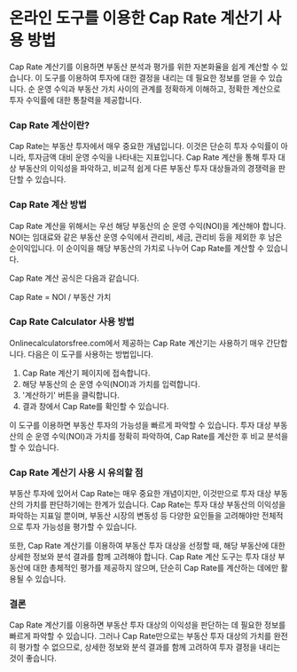 온라인 도구를 이용한 Cap Rate 계산기 사용 방법
==============================

Cap Rate 계산기를 이용하면 부동산 분석과 평가를 위한 자본화율을 쉽게 계산할 수 있습니다. 이 도구를 이용하여 투자에 대한 결정을 내리는 데 필요한 정보를 얻을 수 있습니다. 순 운영 수익과 부동산 가치 사이의 관계를 정확하게 이해하고, 정확한 계산으로 투자 수익률에 대한 통찰력을 제공합니다.

### Cap Rate 계산이란?

Cap Rate는 부동산 투자에서 매우 중요한 개념입니다. 이것은 단순히 투자 수익률이 아니라, 투자금액 대비 운영 수익을 나타내는 지표입니다. Cap Rate 계산을 통해 투자 대상 부동산의 이익성을 파악하고, 비교적 쉽게 다른 부동산 투자 대상들과의 경쟁력을 판단할 수 있습니다.

### Cap Rate 계산 방법

Cap Rate 계산을 위해서는 우선 해당 부동산의 순 운영 수익(NOI)을 계산해야 합니다. NOI는 임대료와 같은 부동산 운영 수익에서 관리비, 세금, 관리비 등을 제외한 후 남은 순이익입니다. 이 순이익을 해당 부동산의 가치로 나누어 Cap Rate를 계산할 수 있습니다.

Cap Rate 계산 공식은 다음과 같습니다.

Cap Rate = NOI / 부동산 가치

### Cap Rate Calculator 사용 방법

Onlinecalculatorsfree.com에서 제공하는 Cap Rate 계산기는 사용하기 매우 간단합니다. 다음은 이 도구를 사용하는 방법입니다.

1. Cap Rate 계산기 페이지에 접속합니다.
2. 해당 부동산의 순 운영 수익(NOI)과 가치를 입력합니다.
3. '계산하기' 버튼을 클릭합니다.
4. 결과 창에서 Cap Rate를 확인할 수 있습니다.

이 도구를 이용하면 부동산 투자의 가능성을 빠르게 파악할 수 있습니다. 투자 대상 부동산의 순 운영 수익(NOI)과 가치를 정확히 파악하여, Cap Rate를 계산한 후 비교 분석을 할 수 있습니다.

### Cap Rate 계산기 사용 시 유의할 점

부동산 투자에 있어서 Cap Rate는 매우 중요한 개념이지만, 이것만으로 투자 대상 부동산의 가치를 판단하기에는 한계가 있습니다. Cap Rate는 투자 대상 부동산의 이익성을 파악하는 지표일 뿐이며, 부동산 시장의 변동성 등 다양한 요인들을 고려해야만 전체적으로 투자 가능성을 평가할 수 있습니다.

또한, Cap Rate 계산기를 이용하여 부동산 투자 대상을 선정할 때, 해당 부동산에 대한 상세한 정보와 분석 결과를 함께 고려해야 합니다. Cap Rate 계산 도구는 투자 대상 부동산에 대한 총체적인 평가를 제공하지 않으며, 단순히 Cap Rate를 계산하는 데에만 활용될 수 있습니다.

### 결론

Cap Rate 계산기를 이용하면 부동산 투자 대상의 이익성을 판단하는 데 필요한 정보를 빠르게 파악할 수 있습니다. 그러나 Cap Rate만으로는 부동산 투자 대상의 가치를 완전히 평가할 수 없으므로, 상세한 정보와 분석 결과를 함께 고려하여 투자 결정을 내리는 것이 좋습니다.